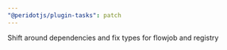 ```yaml
---
"@peridotjs/plugin-tasks": patch
---
```


Shift around dependencies and fix types for flowjob and registry
